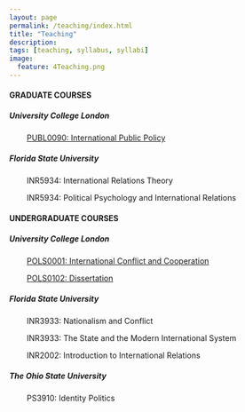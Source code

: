 ```yaml
---
layout: page
permalink: /teaching/index.html
title: "Teaching"
description:
tags: [teaching, syllabus, syllabi]
image:
  feature: 4Teaching.png
---
```


#### GRADUATE COURSES


##### University College London

&nbsp;&nbsp;&nbsp;&nbsp;&nbsp;&nbsp;&nbsp;&nbsp;<a href="https://www.ucl.ac.uk/module-catalogue/modules/international-public-policy-PUBL0090" target="_blank">PUBL0090: International Public Policy</a>


##### Florida State University

&nbsp;&nbsp;&nbsp;&nbsp;&nbsp;&nbsp;&nbsp;&nbsp;INR5934: International Relations Theory

&nbsp;&nbsp;&nbsp;&nbsp;&nbsp;&nbsp;&nbsp;&nbsp;INR5934: Political Psychology and International Relations


#### UNDERGRADUATE COURSES


##### University College London

&nbsp;&nbsp;&nbsp;&nbsp;&nbsp;&nbsp;&nbsp;&nbsp;<a href="https://www.ucl.ac.uk/module-catalogue/modules/international-conflict-and-cooperation-POLS0001" target="_blank">POLS0001: International Conflict and Cooperation</a>

&nbsp;&nbsp;&nbsp;&nbsp;&nbsp;&nbsp;&nbsp;&nbsp;<a href="https://www.ucl.ac.uk/module-catalogue/modules/dissertation-POLS0086" target="_blank">POLS0102: Dissertation</a>


##### Florida State University

&nbsp;&nbsp;&nbsp;&nbsp;&nbsp;&nbsp;&nbsp;&nbsp;INR3933: Nationalism and Conflict

&nbsp;&nbsp;&nbsp;&nbsp;&nbsp;&nbsp;&nbsp;&nbsp;INR3933: The State and the Modern International System

&nbsp;&nbsp;&nbsp;&nbsp;&nbsp;&nbsp;&nbsp;&nbsp;INR2002: Introduction to International Relations


##### The Ohio State University

&nbsp;&nbsp;&nbsp;&nbsp;&nbsp;&nbsp;&nbsp;&nbsp;PS3910: Identity Politics
